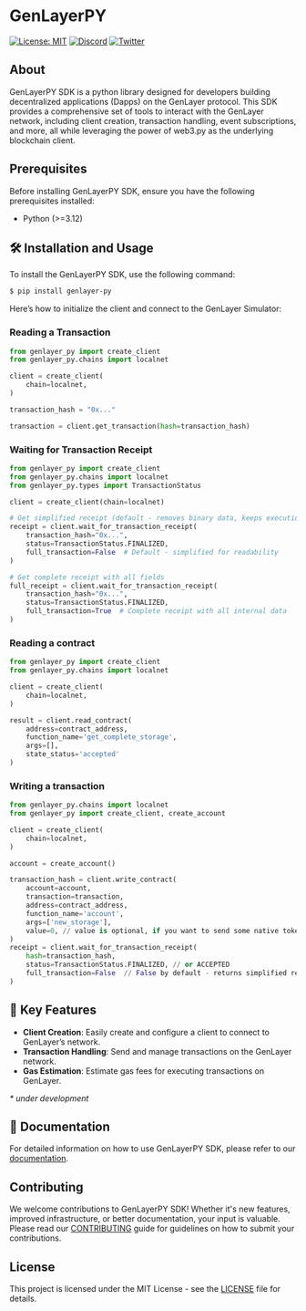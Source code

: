 # GenLayerPY

[![License: MIT](https://img.shields.io/badge/License-MIT-green.svg)](https://opensource.org/license/mit/)
[![Discord](https://dcbadge.vercel.app/api/server/8Jm4v89VAu?compact=true&style=flat)](https://discord.gg/VpfmXEMN66)
[![Twitter](https://img.shields.io/twitter/url/https/twitter.com/yeagerai.svg?style=social&label=Follow%20%40GenLayer)](https://x.com/GenLayer)


## About

GenLayerPY SDK is a python library designed for developers building decentralized applications (Dapps) on the GenLayer protocol. This SDK provides a comprehensive set of tools to interact with the GenLayer network, including client creation, transaction handling, event subscriptions, and more, all while leveraging the power of web3.py as the underlying blockchain client.

## Prerequisites

Before installing GenLayerPY SDK, ensure you have the following prerequisites installed:

- Python (>=3.12)


## 🛠️ Installation and Usage

To install the GenLayerPY SDK, use the following command:
```bash
$ pip install genlayer-py
```

Here’s how to initialize the client and connect to the GenLayer Simulator:

### Reading a Transaction
```python
from genlayer_py import create_client
from genlayer_py.chains import localnet

client = create_client(
    chain=localnet,
)

transaction_hash = "0x..."

transaction = client.get_transaction(hash=transaction_hash)

```

### Waiting for Transaction Receipt
```python
from genlayer_py import create_client
from genlayer_py.chains import localnet
from genlayer_py.types import TransactionStatus

client = create_client(chain=localnet)

# Get simplified receipt (default - removes binary data, keeps execution results)
receipt = client.wait_for_transaction_receipt(
    transaction_hash="0x...",
    status=TransactionStatus.FINALIZED,
    full_transaction=False  # Default - simplified for readability
)

# Get complete receipt with all fields
full_receipt = client.wait_for_transaction_receipt(
    transaction_hash="0x...",
    status=TransactionStatus.FINALIZED,
    full_transaction=True  # Complete receipt with all internal data
)
```

### Reading a contract
```python
from genlayer_py import create_client
from genlayer_py.chains import localnet

client = create_client(
    chain=localnet,
)

result = client.read_contract(
    address=contract_address,
    function_name='get_complete_storage',
    args=[],
    state_status='accepted'
)
```

### Writing a transaction
```python
from genlayer_py.chains import localnet
from genlayer_py import create_client, create_account

client = create_client(
    chain=localnet,
)

account = create_account()

transaction_hash = client.write_contract(
    account=account,
    transaction=transaction,
    address=contract_address,
    function_name='account',
    args=['new_storage'],
    value=0, // value is optional, if you want to send some native token to the contract
)
receipt = client.wait_for_transaction_receipt(
    hash=transaction_hash,
    status=TransactionStatus.FINALIZED, // or ACCEPTED
    full_transaction=False  // False by default - returns simplified receipt for better readability
)
```


## 🚀 Key Features

* **Client Creation**: Easily create and configure a client to connect to GenLayer’s network.
* **Transaction Handling**: Send and manage transactions on the GenLayer network.
* **Gas Estimation**: Estimate gas fees for executing transactions on GenLayer.

_* under development_


## 📖 Documentation

For detailed information on how to use GenLayerPY SDK, please refer to our [documentation](https://docs.genlayer.com/api-references/genlayer-py).


## Contributing

We welcome contributions to GenLayerPY SDK! Whether it's new features, improved infrastructure, or better documentation, your input is valuable. Please read our [CONTRIBUTING](https://github.com/yeagerai/genlayer-py/blob/main/CONTRIBUTING.md) guide for guidelines on how to submit your contributions.

## License

This project is licensed under the MIT License - see the [LICENSE](LICENSE) file for details.
